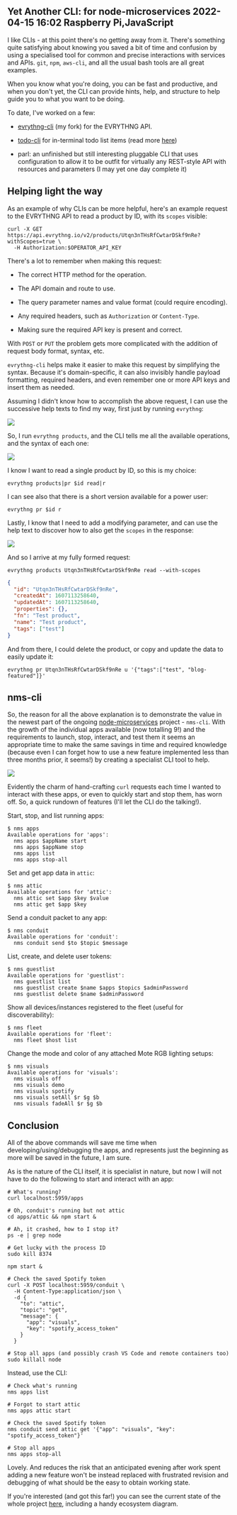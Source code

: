 Yet Another CLI: for node-microservices
2022-04-15 16:02
Raspberry Pi,JavaScript
---

I like CLIs - at this point there's no getting away from it. There's something
quite satisfying about knowing you saved a bit of time and confusion by using
a specialised tool for common and precise interactions with services and APIs.
<code>git</code>, <code>npm</code>, <code>aws-cli</code>, and all the usual bash
tools are all great examples.

When you know what you're doing, you can be fast and productive, and when you
don't yet, the CLI can provide hints, help, and structure to help guide you
to what you want to be doing.

To date, I've worked on a few:

- [evrythng-cli](https://github.com/c-d-lewis/evrythng-cli) (my fork) for the EVRYTHNG API.

- [todo-cli](https://github.com/c-d-lewis/todo-cli) for in-terminal todo list items (read more [here](https://blog.chrislewis.me.uk/?post=2021-12-20-Reminders-As-You-Code-With-todo-cli))

- parl: an unfinished but still interesting pluggable CLI that uses configuration to allow it to be outfit for virtually any REST-style API with resources and parameters (I may yet one day complete it)

## Helping light the way

As an example of why CLIs can be more helpful, here's an example request to
the EVRYTHNG API to read a product by ID, with its <code>scopes</code> visible:

```shell
curl -X GET https://api.evrythng.io/v2/products/Utqn3nTHsRfCwtarDSkf9nRe?withScopes=true \
  -H Authorization:$OPERATOR_API_KEY
```

There's a lot to remember when making this request:

- The correct HTTP method for the operation.

- The API domain and route to use.

- The query parameter names and value format (could require encoding).

- Any required headers, such as <code>Authorization</code> or <code>Content-Type</code>.

- Making sure the required API key is present and correct.

With <code>POST</code> or <code>PUT</code> the problem gets more complicated
with the addition of request body format, syntax, etc.

<code>evrythng-cli</code> helps make it easier to make this request by
simplifying the syntax. Because it's domain-specific, it can also invisibly
handle payload formatting, required headers, and even remember one or more API
keys and insert them as needed.

Assuming I didn't know how to accomplish the above request, I can use the
successive help texts to find my way, first just by running <code>evrythng</code>:

![](assets/media/2022/04/nms-cli-evrythng.png)

So, I run <code>evrythng products</code>, and the CLI tells me all the
available operations, and the syntax of each one:

![](assets/media/2022/04/nms-cli-products.png)

I know I want to read a single product by ID, so this is my choice:

```text
evrythng products|pr $id read|r
```

I can see also that there is a short version available for a power user:

```text
evrythng pr $id r
```

Lastly, I know that I need to add a modifying parameter, and can use the help
text to discover how to also get the <code>scopes</code> in the response:

![](assets/media/2022/04/nms-cli-switches.png)

And so I arrive at my fully formed request:

```shell
evrythng products Utqn3nTHsRfCwtarDSkf9nRe read --with-scopes
```

```json
{
  "id": "Utqn3nTHsRfCwtarDSkf9nRe",
  "createdAt": 1607113258640,
  "updatedAt": 1607113258640,
  "properties": {},
  "fn": "Test product",
  "name": "Test product",
  "tags": ["test"]
}
```

And from there, I could delete the product, or copy and update the data to easily
update it:

```shell
evrythng pr Utqn3nTHsRfCwtarDSkf9nRe u '{"tags":["test", "blog-featured"]}'
```

## nms-cli

So, the reason for all the above explanation is to demonstrate the value in the
newest part of the ongoing
[node-microservices](https://github.com/c-d-lewis/node-microservices) project -
<code>nms-cli</code>. With the growth of the individual apps available (now
totalling 9!) and the requirements to launch, stop, interact, and test them it
seems an appropriate time to make the same savings in time and required
knowledge (because even I can forget how to use a new feature implemented less
than three months prior, it seems!) by creating a specialist CLI tool to help.

![](assets/media/2022/04/nms-cli.png)

Evidently the charm of hand-crafting <code>curl</code> requests each time I
wanted to interact with these apps, or even to quickly start and stop them, has
worn off. So, a quick rundown of features (I'll let the CLI do the talking!).

Start, stop, and list running apps:

```text
$ nms apps
Available operations for 'apps':
  nms apps $appName start
  nms apps $appName stop
  nms apps list
  nms apps stop-all
```

Set and get app data in <code>attic</code>:

```text
$ nms attic
Available operations for 'attic':
  nms attic set $app $key $value
  nms attic get $app $key
```

Send a conduit packet to any app:

```text
$ nms conduit
Available operations for 'conduit':
  nms conduit send $to $topic $message
```

List, create, and delete user tokens:

```text
$ nms guestlist
Available operations for 'guestlist':
  nms guestlist list
  nms guestlist create $name $apps $topics $adminPassword
  nms guestlist delete $name $adminPassword
```

Show all devices/instances registered to the fleet (useful for discoverability):

```text
$ nms fleet
Available operations for 'fleet':
  nms fleet $host list
```

Change the mode and color of any attached Mote RGB lighting setups:

```text
$ nms visuals
Available operations for 'visuals':
  nms visuals off
  nms visuals demo
  nms visuals spotify
  nms visuals setAll $r $g $b
  nms visuals fadeAll $r $g $b
```

## Conclusion

All of the above commands will save me time when developing/using/debugging the
apps, and represents just the beginning as more will be saved in the future, I
am sure.

As is the nature of the CLI itself, it is specialist in nature, but now I will
not have to do the following to start and interact with an app:

```shell
# What's running?
curl localhost:5959/apps

# Oh, conduit's running but not attic
cd apps/attic && npm start &

# Ah, it crashed, how to I stop it?
ps -e | grep node

# Get lucky with the process ID
sudo kill 8374

npm start &

# Check the saved Spotify token
curl -X POST localhost:5959/conduit \
  -H Content-Type:application/json \
  -d {
    "to": "attic",
    "topic": "get",
    "message": {
      "app": "visuals",
      "key": "spotify_access_token"
    }
  }

# Stop all apps (and possibly crash VS Code and remote containers too)
sudo killall node
```

Instead, use the CLI:

```shell
# Check what's running
nms apps list

# Forgot to start attic
nms apps attic start

# Check the saved Spotify token
nms conduit send attic get '{"app": "visuals", "key": "spotify_access_token"}'

# Stop all apps
nms apps stop-all
```

Lovely. And reduces the risk that an anticipated evening after work spent adding
a new feature won't be instead replaced with frustrated revision and debugging
of what should be the easy to obtain working state.

If you're interested (and got this far!) you can see the current state of the
whole project [here](https://github.com/c-d-lewis/node-microservices), including
a handy ecosystem diagram.
